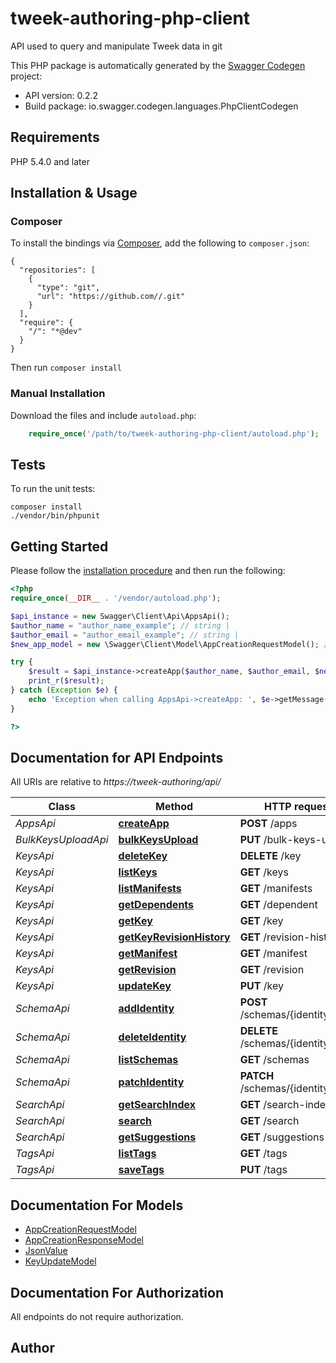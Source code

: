# tweek-authoring-php-client
API used to query and manipulate Tweek data in git

This PHP package is automatically generated by the [Swagger Codegen](https://github.com/swagger-api/swagger-codegen) project:

- API version: 0.2.2
- Build package: io.swagger.codegen.languages.PhpClientCodegen

## Requirements

PHP 5.4.0 and later

## Installation & Usage
### Composer

To install the bindings via [Composer](http://getcomposer.org/), add the following to `composer.json`:

```
{
  "repositories": [
    {
      "type": "git",
      "url": "https://github.com//.git"
    }
  ],
  "require": {
    "/": "*@dev"
  }
}
```

Then run `composer install`

### Manual Installation

Download the files and include `autoload.php`:

```php
    require_once('/path/to/tweek-authoring-php-client/autoload.php');
```

## Tests

To run the unit tests:

```
composer install
./vendor/bin/phpunit
```

## Getting Started

Please follow the [installation procedure](#installation--usage) and then run the following:

```php
<?php
require_once(__DIR__ . '/vendor/autoload.php');

$api_instance = new Swagger\Client\Api\AppsApi();
$author_name = "author_name_example"; // string | 
$author_email = "author_email_example"; // string | 
$new_app_model = new \Swagger\Client\Model\AppCreationRequestModel(); // \Swagger\Client\Model\AppCreationRequestModel | 

try {
    $result = $api_instance->createApp($author_name, $author_email, $new_app_model);
    print_r($result);
} catch (Exception $e) {
    echo 'Exception when calling AppsApi->createApp: ', $e->getMessage(), PHP_EOL;
}

?>
```

## Documentation for API Endpoints

All URIs are relative to *https://tweek-authoring/api/*

Class | Method | HTTP request | Description
------------ | ------------- | ------------- | -------------
*AppsApi* | [**createApp**](docs/Api/AppsApi.md#createApp) | **POST** /apps | 
*BulkKeysUploadApi* | [**bulkKeysUpload**](docs/Api/BulkKeysUploadApi.md#bulkKeysUpload) | **PUT** /bulk-keys-upload | 
*KeysApi* | [**deleteKey**](docs/Api/KeysApi.md#deleteKey) | **DELETE** /key | 
*KeysApi* | [**listKeys**](docs/Api/KeysApi.md#listKeys) | **GET** /keys | 
*KeysApi* | [**listManifests**](docs/Api/KeysApi.md#listManifests) | **GET** /manifests | 
*KeysApi* | [**getDependents**](docs/Api/KeysApi.md#getDependents) | **GET** /dependent | 
*KeysApi* | [**getKey**](docs/Api/KeysApi.md#getKey) | **GET** /key | 
*KeysApi* | [**getKeyRevisionHistory**](docs/Api/KeysApi.md#getKeyrevisionhistory) | **GET** /revision-history | 
*KeysApi* | [**getManifest**](docs/Api/KeysApi.md#getManifest) | **GET** /manifest | 
*KeysApi* | [**getRevision**](docs/Api/KeysApi.md#getRevision) | **GET** /revision | 
*KeysApi* | [**updateKey**](docs/Api/KeysApi.md#updateKey) | **PUT** /key | 
*SchemaApi* | [**addIdentity**](docs/Api/SchemaApi.md#addIdentity) | **POST** /schemas/{identityType} | 
*SchemaApi* | [**deleteIdentity**](docs/Api/SchemaApi.md#deleteIdentity) | **DELETE** /schemas/{identityType} | 
*SchemaApi* | [**listSchemas**](docs/Api/SchemaApi.md#listSchemas) | **GET** /schemas | 
*SchemaApi* | [**patchIdentity**](docs/Api/SchemaApi.md#patchIdentity) | **PATCH** /schemas/{identityType} | 
*SearchApi* | [**getSearchIndex**](docs/Api/SearchApi.md#getSearchIndex) | **GET** /search-index | 
*SearchApi* | [**search**](docs/Api/SearchApi.md#search) | **GET** /search | 
*SearchApi* | [**getSuggestions**](docs/Api/SearchApi.md#getSuggestions) | **GET** /suggestions | 
*TagsApi* | [**listTags**](docs/Api/TagsApi.md#listTags) | **GET** /tags | 
*TagsApi* | [**saveTags**](docs/Api/TagsApi.md#saveTags) | **PUT** /tags | 


## Documentation For Models

 - [AppCreationRequestModel](docs/Model/AppCreationRequestModel.md)
 - [AppCreationResponseModel](docs/Model/AppCreationResponseModel.md)
 - [JsonValue](docs/Model/JsonValue.md)
 - [KeyUpdateModel](docs/Model/KeyUpdateModel.md)


## Documentation For Authorization

 All endpoints do not require authorization.


## Author




